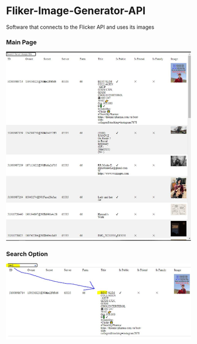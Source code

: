 # Fliker-Image-Generator-API
Software that connects to the Flicker API and uses its images

<h3>Main Page</h3>
<img src="Images/Capture.JPG" width="800px">

<h3>Search Option</h3>
<img src="Images/Captsdsdure.JPG" width="800px">

